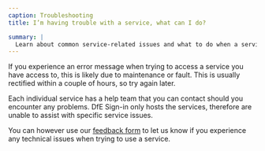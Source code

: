 ```yaml
---
caption: Troubleshooting
title: I’m having trouble with a service, what can I do?

summary: |
  Learn about common service-related issues and what to do when a service is unavailable.
---
```


If you experience an error message when trying to access a service you have access to, this is likely due to maintenance or fault. This is usually rectified within a couple of hours, so try again later.

Each individual service has a help team that you can contact should you encounter any problems. DfE Sign-in only hosts the services, therefore are unable to assist with specific service issues.

You can however use our [feedback form][DfE Sign-in user feedback] to let us know if you experience any technical issues when trying to use a service.

[DfE Sign-in user feedback]: https://dferesearch.fra1.qualtrics.com/jfe/form/SV_4Vkmdi66haOECup

